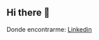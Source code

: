 ## Hi there 👋

<!--
Analista de datos con un año de experiencia, especializado en Python, apasionado por la optimización de procesos analíticos y el desarrollo de 
modelos predictivos para mejorar la toma de decisiones. -->

Donde encontrarme:
[Linkedin](https://linkedin.com/in/ricardoalva121292)

